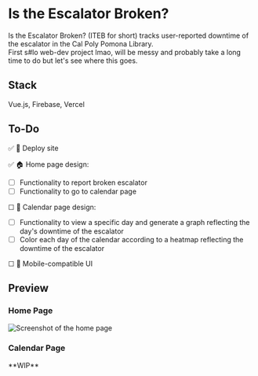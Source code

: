 # Is the Escalator Broken?

Is the Escalator Broken? (ITEB for short) tracks user-reported downtime of the escalator in the Cal Poly Pomona Library.  
First s#lo web-dev project lmao, will be messy and probably take a long time to do but let's see where this goes.

## Stack

Vue.js, Firebase, Vercel

## To-Do

✅ 🚀 Deploy site  

✅ 🏠 Home page design:  
- ☐ Functionality to report broken escalator  
- ☐ Functionality to go to calendar page

☐ 📆 Calendar page design:  
- ☐ Functionality to view a specific day and generate a graph reflecting the day's downtime of the escalator
- ☐ Color each day of the calendar according to a heatmap reflecting the downtime of the escalator

☐ 📱 Mobile-compatible UI

## Preview
### Home Page
![Screenshot of the home page](https://github.com/user-attachments/assets/fc78dd71-a293-4f2d-b1e5-0938dff9e0aa)
### Calendar Page
\*\*WIP\*\*

